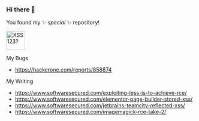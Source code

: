 ### Hi there 👋

You found my ✨ _special_ ✨ repository!

<img class="img" id="xss123" name="xss123" title="xss123" src="xss123" height=50 width=50 alt="XSS123?"/>

My Bugs

- https://hackerone.com/reports/858874

My Writing

- https://www.softwaresecured.com/exploiting-less-js-to-achieve-rce/
- https://www.softwaresecured.com/elementor-page-builder-stored-xss/
- https://www.softwaresecured.com/jetbrains-teamcity-reflected-xss/
- https://www.softwaresecured.com/imagemagick-rce-take-2/

<!--
**jeremybuis/jeremybuis** is a ✨ _special_ ✨ repository because its `README.md` (this file) appears on your GitHub profile.

Here are some ideas to get you started:

- 🔭 I’m currently working on ...
- 🌱 I’m currently learning ...
- 👯 I’m looking to collaborate on ...
- 🤔 I’m looking for help with ...
- 💬 Ask me about ...
- 📫 How to reach me: ...
- 😄 Pronouns: ...
- ⚡ Fun fact: ...
-->
